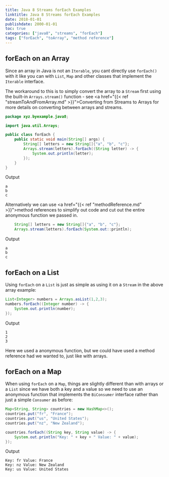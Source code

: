 ```yaml
---
title: Java 8 Streams forEach Examples
linktitle: Java 8 Streams forEach Examples
date: 2018-01-01
publishdate: 2000-01-01
toc: true
categories: ["java8", "streams", "forEach"]
tags: ["forEach", "toArray", "method reference"]
---
```


## forEach on an Array
Since an array in Java is not an `Iterable`, you cant directly use `forEach()`
with it like you can with `List`, `Map` and other classes that implement the
`Iterable` interface.

The workaround to this is to simply convert the array to a `Stream` first using
the built-in `Arrays.stream()` function - see
<a href="{{< ref "streamToAndFromArray.md" >}}">Converting from Streams to Arrays</a>
for more details on converting between arrays and streams.

```java
package xyz.byexample.java8;

import java.util.Arrays;

public class forEach {
    public static void main(String[] args) {
        String[] letters = new String[]{"a", "b", "c"};
        Arrays.stream(letters).forEach((String letter) -> {
            System.out.println(letter);
        });
    }
}

```
Output
```
a
b
c
```

Alternatively we can use <a href="{{< ref "methodReference.md" >}}">method references</a>
to simplify out code and cut out the entire anonymous function we passed in.

```java
    String[] letters = new String[]{"a", "b", "c"};
    Arrays.stream(letters).forEach(System.out::println);
```
Output
```
a
b
c
```
## forEach on a List
Using `forEach` on a `List` is just as simple as using it on a `Stream` in the
above array example:
```java
List<Integer> numbers = Arrays.asList(1,2,3);
numbers.forEach((Integer number) -> {
    System.out.println(number);
});
```
Output
```
1
2
3
```
Here we used a anonymous function, but we could have used a method reference
had we wanted to, just like with arrays.

## forEach on a Map
When using `forEach` on a `Map`, things are slightly different than with
arrays or a `List` since we have both a key and a value so we need to use
an anonymous function that implements the `BiConsumer` interface rather than
just a simple `Consumer` as before:

```java
Map<String, String> countries = new HashMap<>();
countries.put("fr", "France");
countries.put("us", "United States");
countries.put("nz", "New Zealand");

countries.forEach((String key, String value) -> {
    System.out.println("Key: " + key + " Value: " + value);
});
```
Output
```
Key: fr Value: France
Key: nz Value: New Zealand
Key: us Value: United States
```

